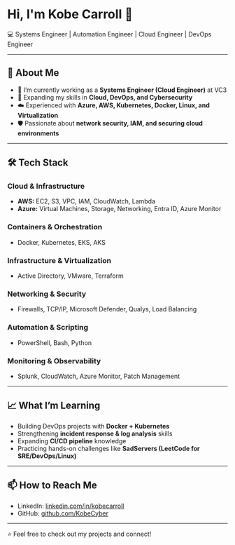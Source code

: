 # Hi, I'm Kobe Carroll 👋  
💻 Systems Engineer | Automation Engineer | Cloud Engineer | DevOps Engineer

---

## 🚀 About Me
- 🔭 I’m currently working as a **Systems Engineer (Cloud Engineer)** at VC3  
- 🌱 Expanding my skills in **Cloud, DevOps, and Cybersecurity**  
- ☁️ Experienced with **Azure, AWS, Kubernetes, Docker, Linux, and Virtualization**  
- 🛡️ Passionate about **network security, IAM, and securing cloud environments**
  
---

## 🛠️ Tech Stack

### Cloud & Infrastructure
- **AWS:** EC2, S3, VPC, IAM, CloudWatch, Lambda  
- **Azure:** Virtual Machines, Storage, Networking, Entra ID, Azure Monitor  
### Containers & Orchestration
- Docker, Kubernetes, EKS, AKS  
### Infrastructure & Virtualization
- Active Directory, VMware, Terraform
### Networking & Security
- Firewalls, TCP/IP, Microsoft Defender, Qualys, Load Balancing  
### Automation & Scripting
- PowerShell, Bash, Python  
### Monitoring & Observability
- Splunk, CloudWatch, Azure Monitor, Patch Management
  
---

## 📈 What I’m Learning
- Building DevOps projects with **Docker + Kubernetes**  
- Strengthening **incident response & log analysis** skills  
- Expanding **CI/CD pipeline** knowledge  
- Practicing hands-on challenges like **SadServers (LeetCode for SRE/DevOps/Linux)**  

---

## 📫 How to Reach Me
- LinkedIn: [linkedin.com/in/kobecarroll](https://linkedin.com/in/kobecarroll)  
- GitHub: [github.com/KobeCyber](https://github.com/KobeCyber)  

---

⭐️ Feel free to check out my projects and connect!

